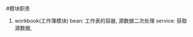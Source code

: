 #模块职责

1. workbook(工作簿模块)
  bean: 工作表的容器, 源数据二次处理
  service: 获取源数据, 





  
<!-- 1. condition(条件模块)
2. wookboox(工作簿模块)
3. sheet(工作表模块)
4. table(表格数据模块) -->
